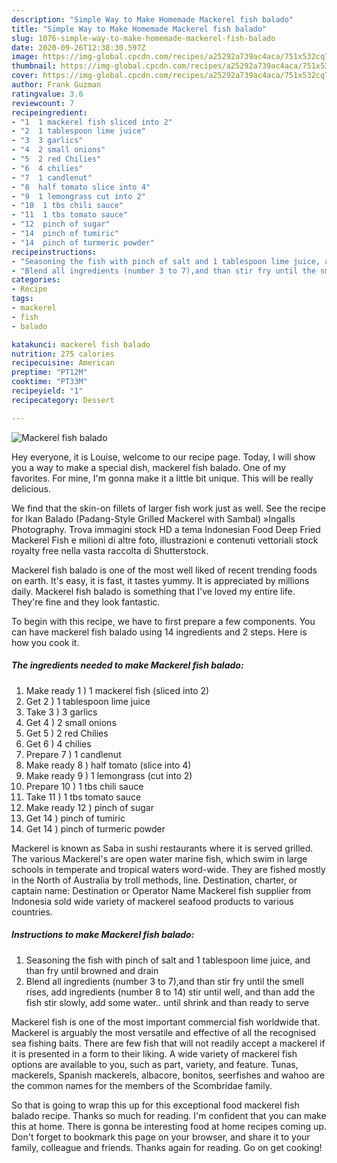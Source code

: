 ```yaml
---
description: "Simple Way to Make Homemade Mackerel fish balado"
title: "Simple Way to Make Homemade Mackerel fish balado"
slug: 1076-simple-way-to-make-homemade-mackerel-fish-balado
date: 2020-09-26T12:38:30.597Z
image: https://img-global.cpcdn.com/recipes/a25292a739ac4aca/751x532cq70/mackerel-fish-balado-recipe-main-photo.jpg
thumbnail: https://img-global.cpcdn.com/recipes/a25292a739ac4aca/751x532cq70/mackerel-fish-balado-recipe-main-photo.jpg
cover: https://img-global.cpcdn.com/recipes/a25292a739ac4aca/751x532cq70/mackerel-fish-balado-recipe-main-photo.jpg
author: Frank Guzman
ratingvalue: 3.6
reviewcount: 7
recipeingredient:
- "1  1 mackerel fish sliced into 2"
- "2  1 tablespoon lime juice"
- "3  3 garlics"
- "4  2 small onions"
- "5  2 red Chilies"
- "6  4 chilies"
- "7  1 candlenut"
- "8  half tomato slice into 4"
- "9  1 lemongrass cut into 2"
- "10  1 tbs chili sauce"
- "11  1 tbs tomato sauce"
- "12  pinch of sugar"
- "14  pinch of tumiric"
- "14  pinch of turmeric powder"
recipeinstructions:
- "Seasoning the fish with pinch of salt and 1 tablespoon lime juice, and than fry until browned and drain"
- "Blend all ingredients (number 3 to 7),and than stir fry until the smell rises, add ingredients (number 8 to 14) stir until well, and than add the fish stir slowly, add some water.. until shrink and than ready to serve"
categories:
- Recipe
tags:
- mackerel
- fish
- balado

katakunci: mackerel fish balado 
nutrition: 275 calories
recipecuisine: American
preptime: "PT12M"
cooktime: "PT33M"
recipeyield: "1"
recipecategory: Dessert

---
```



![Mackerel fish balado](https://img-global.cpcdn.com/recipes/a25292a739ac4aca/751x532cq70/mackerel-fish-balado-recipe-main-photo.jpg)

Hey everyone, it is Louise, welcome to our recipe page. Today, I will show you a way to make a special dish, mackerel fish balado. One of my favorites. For mine, I'm gonna make it a little bit unique. This will be really delicious.

We find that the skin-on fillets of larger fish work just as well. See the recipe for Ikan Balado (Padang-Style Grilled Mackerel with Sambal) »Ingalls Photography. Trova immagini stock HD a tema Indonesian Food Deep Fried Mackerel Fish e milioni di altre foto, illustrazioni e contenuti vettoriali stock royalty free nella vasta raccolta di Shutterstock.

Mackerel fish balado is one of the most well liked of recent trending foods on earth. It's easy, it is fast, it tastes yummy. It is appreciated by millions daily. Mackerel fish balado is something that I've loved my entire life. They're fine and they look fantastic.


To begin with this recipe, we have to first prepare a few components. You can have mackerel fish balado using 14 ingredients and 2 steps. Here is how you cook it.

<!--inarticleads1-->

##### The ingredients needed to make Mackerel fish balado:

1. Make ready 1 ) 1 mackerel fish (sliced into 2)
1. Get 2 ) 1 tablespoon lime juice
1. Take 3 ) 3 garlics
1. Get 4 ) 2 small onions
1. Get 5 ) 2 red Chilies
1. Get 6 ) 4 chilies
1. Prepare 7 ) 1 candlenut
1. Make ready 8 ) half tomato (slice into 4)
1. Make ready 9 ) 1 lemongrass (cut into 2)
1. Prepare 10 ) 1 tbs chili sauce
1. Take 11 ) 1 tbs tomato sauce
1. Make ready 12 ) pinch of sugar
1. Get 14 ) pinch of tumiric
1. Get 14 ) pinch of turmeric powder


Mackerel is known as Saba in sushi restaurants where it is served grilled. The various Mackerel&#39;s are open water marine fish, which swim in large schools in temperate and tropical waters word-wide. They are fished mostly in the North of Australia by troll methods, line. Destination, charter, or captain name: Destination or Operator Name Mackerel fish supplier from Indonesia sold wide variety of mackerel seafood products to various countries. 

<!--inarticleads2-->

##### Instructions to make Mackerel fish balado:

1. Seasoning the fish with pinch of salt and 1 tablespoon lime juice, and than fry until browned and drain
1. Blend all ingredients (number 3 to 7),and than stir fry until the smell rises, add ingredients (number 8 to 14) stir until well, and than add the fish stir slowly, add some water.. until shrink and than ready to serve


Mackerel fish is one of the most important commercial fish worldwide that. Mackerel is arguably the most versatile and effective of all the recognised sea fishing baits. There are few fish that will not readily accept a mackerel if it is presented in a form to their liking. A wide variety of mackerel fish options are available to you, such as part, variety, and feature. Tunas, mackerels, Spanish mackerels, albacore, bonitos, seerfishes and wahoo are the common names for the members of the Scombridae family. 

So that is going to wrap this up for this exceptional food mackerel fish balado recipe. Thanks so much for reading. I'm confident that you can make this at home. There is gonna be interesting food at home recipes coming up. Don't forget to bookmark this page on your browser, and share it to your family, colleague and friends. Thanks again for reading. Go on get cooking!
